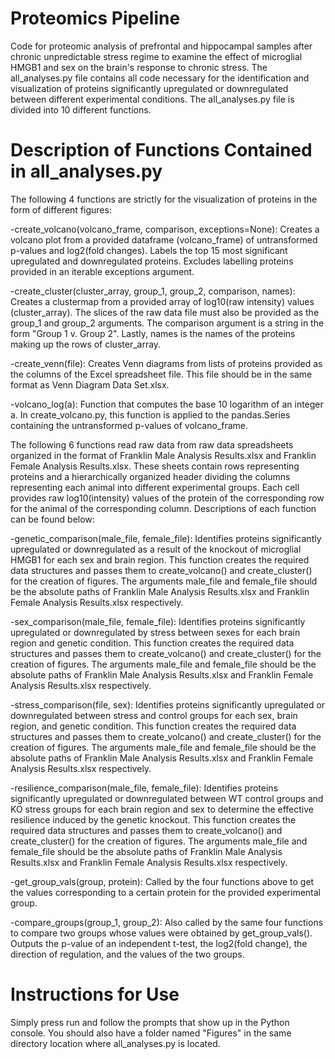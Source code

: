 # Proteomics Pipeline
Code for proteomic analysis of prefrontal and hippocampal samples after chronic unpredictable stress regime to examine the effect of microglial HMGB1 and sex on the brain's response to chronic stress. The all_analyses.py file contains all code necessary for the identification and visualization of proteins significantly upregulated or downregulated between different experimental conditions. The all_analyses.py file is divided into 10 different functions.
# Description of Functions Contained in all_analyses.py
The following 4 functions are strictly for the visualization of proteins in the form of different figures:

-create_volcano(volcano_frame, comparison, exceptions=None): Creates a volcano plot from a provided dataframe (volcano_frame) of untransformed p-values and log2(fold changes). Labels the top 15 most significant upregulated and downregulated proteins. Excludes labelling proteins provided in an iterable exceptions argument.

-create_cluster(cluster_array, group_1, group_2, comparison, names): Creates a clustermap from a provided array of log10(raw intensity) values (cluster_array). The slices of the raw data file must also be provided as the group_1 and group_2 arguments. The comparison argument is a string in the form "Group 1 v. Group 2". Lastly, names is the names of the proteins making up the rows of cluster_array.

-create_venn(file): Creates Venn diagrams from lists of proteins provided as the columns of the Excel spreadsheet file. This file should be in the same format as Venn Diagram Data Set.xlsx.

-volcano_log(a): Function that computes the base 10 logarithm of an integer a. In create_volcano.py, this function is applied to the pandas.Series containing the untransformed p-values of volcano_frame.

The following 6 functions read raw data from raw data spreadsheets organized in the format of Franklin Male Analysis Results.xlsx and Franklin Female Analysis Results.xlsx. These sheets contain rows representing proteins and a hierarchically organized header dividing the columns representing each animal into different experimental groups. Each cell provides raw log10(intensity) values of the protein of the corresponding row for the animal of the corresponding column. Descriptions of each function can be found below:

-genetic_comparison(male_file, female_file): Identifies proteins significantly upregulated or downregulated as a result of the knockout of microglial HMGB1 for each sex and brain region. This function creates the required data structures and passes them to create_volcano() and create_cluster() for the creation of figures. The arguments male_file and female_file should be the absolute paths of Franklin Male Analysis Results.xlsx and Franklin Female Analysis Results.xlsx respectively.

-sex_comparison(male_file, female_file): Identifies proteins significantly upregulated or downregulated by stress between sexes for each brain region and genetic condition. This function creates the required data structures and passes them to create_volcano() and create_cluster() for the creation of figures. The arguments male_file and female_file should be the absolute paths of Franklin Male Analysis Results.xlsx and Franklin Female Analysis Results.xlsx respectively.

-stress_comparison(file, sex): Identifies proteins significantly upregulated or downregulated between stress and control groups for each sex, brain region, and genetic condition. This function creates the required data structures and passes them to create_volcano() and create_cluster() for the creation of figures. The arguments male_file and female_file should be the absolute paths of Franklin Male Analysis Results.xlsx and Franklin Female Analysis Results.xlsx respectively.

-resilience_comparison(male_file, female_file): Identifies proteins significantly upregulated or downregulated between WT control groups and KO stress groups for each brain region and sex to determine the effective resilience induced by the genetic knockout. This function creates the required data structures and passes them to create_volcano() and create_cluster() for the creation of figures. The arguments male_file and female_file should be the absolute paths of Franklin Male Analysis Results.xlsx and Franklin Female Analysis Results.xlsx respectively.

-get_group_vals(group, protein): Called by the four functions above to get the values corresponding to a certain protein for the provided experimental group.

-compare_groups(group_1, group_2): Also called by the same four functions to compare two groups whose values were obtained by get_group_vals(). Outputs the p-value of an independent t-test, the log2(fold change), the direction of regulation, and the values of the two groups.
# Instructions for Use
Simply press run and follow the prompts that show up in the Python console. You should also have a folder named "Figures" in the same directory location where all_analyses.py is located.
